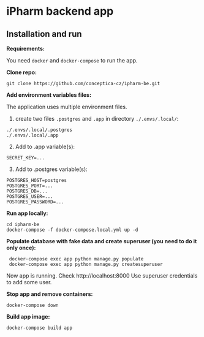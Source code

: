 # iPharm backend app

## Installation and run

**Requirements:**

You need `docker` and `docker-compose` to run the app.

**Clone repo:**

```shell
git clone https://github.com/conceptica-cz/ipharm-be.git
```

**Add environment variables files:**

The application uses multiple environment files.

1) create two files `.postgres` and `.app` in directory `./.envs/.local/`:
```shell
./.envs/.local/.postgres
./.envs/.local/.app
```
2) Add to .app variable(s):
```shell
SECRET_KEY=...
```

3) Add to .postgres variable(s):
```shell
POSTGRES_HOST=postgres
POSTGRES_PORT=...
POSTGRES_DB=...
POSTGRES_USER=...
POSTGRES_PASSWORD=...
```

**Run app locally:**

```shell
cd ipharm-be
docker-compose -f docker-compose.local.yml up -d
```

**Populate database with fake data and create superuser (you need to do it only once):**

```shell
 docker-compose exec app python manage.py populate
 docker-compose exec app python manage.py createsuperuser
```

Now app is running. Check http://localhost:8000
Use superuser credentials to add some user.


**Stop app and remove containers:**

```shell
docker-compose down
```

**Build app image:**

```shell
docker-compose build app
```